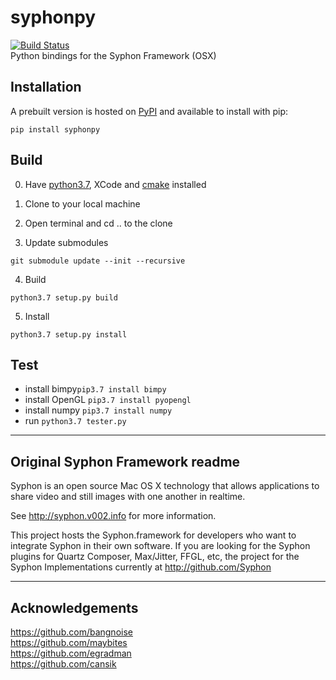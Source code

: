 # syphonpy
[![Build Status](https://travis-ci.org/njazz/syphonpy.svg?branch=master)](https://travis-ci.org/njazz/syphonpy)  
Python bindings for the Syphon Framework (OSX)

## Installation

A prebuilt version is hosted on [PyPI](https://pypi.org/project/syphonpy/) and available to install with pip:

```
pip install syphonpy
```


## Build

0. Have [python3.7](https://www.python.org/downloads/release/python-370/), XCode and [cmake](https://cmake.org/install/) installed

1. Clone to your local machine

2. Open terminal and cd .. to the clone

3. Update submodules
```
git submodule update --init --recursive
```

4. Build
```
python3.7 setup.py build
```

5. Install
```
python3.7 setup.py install
```

## Test

- install bimpy```pip3.7 install bimpy```  
- install OpenGL  ```pip3.7 install pyopengl``` 
- install numpy  ```pip3.7 install numpy``` 
- run ```python3.7 tester.py```  

---

## Original Syphon Framework readme
Syphon is an open source Mac OS X technology that allows applications to share video and still images with one another in realtime.

See http://syphon.v002.info for more information.

This project hosts the Syphon.framework for developers who want to integrate Syphon in their own software. If you are looking for the Syphon plugins for Quartz Composer, Max/Jitter, FFGL, etc, the project for the Syphon Implementations currently at http://github.com/Syphon

---
## Acknowledgements  
  
https://github.com/bangnoise  
https://github.com/maybites  
https://github.com/egradman  
https://github.com/cansik


